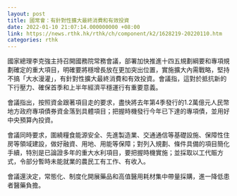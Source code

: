```yaml
---
layout: post
title: 國常會：有針對性擴大最終消費和有效投資
date: 2022-01-10 21:07:14.000000000 +08:00
link: https://news.rthk.hk/rthk/ch/component/k2/1628219-20220110.htm
categories: rthk
---
```


國家總理李克強主持召開國務院常務會議，部署加快推進十四五規劃綱要和專項規劃確定的重大項目，明確要將穩增長放在更加突出位置，實施擴大內需戰略，堅持不搞「大水漫灌」，有針對性擴大最終消費和有效投資。會議指，這對於抵抗新的下行壓力、確保首季和上半年經濟平穩運行有重要意義。

會議指出，按照資金跟著項目走的要求，盡快將去年第4季發行的1.2萬億元人民幣地方政府專項債券資金落到具體項目；把握時機發行今年已下達的專項債，並用好中央預算內投資。

會議同時要求，圍繞糧食能源安全、先進製造業、交通通信等基礎設施、保障性住房等領域建設，做好融資、用地、用能等保障；對列入規劃、條件具備的項目簡化手續，特別是已論證多年的重大水利項目，要把握時機實施；並採取以工代賑方式，令部分暫時未能就業的農民工有工作、有收入。

會議還決定，常態化、制度化開展藥品和高值醫用耗材集中帶量採購，進一降低患者醫藥負擔。
